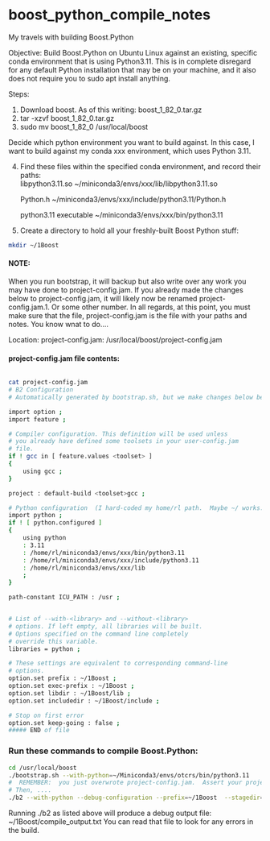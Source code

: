 # boost_python_compile_notes
My travels with building Boost.Python


Objective:  Build Boost.Python on Ubuntu Linux against an existing, specific conda environment that is using Python3.11.  This is in complete disregard for any default Python installation that may be on your machine, and it also does not require you to sudo apt install anything.

Steps: 
1.  Download boost.  As of this writing:  boost_1_82_0.tar.gz
2.  tar -xzvf boost_1_82_0.tar.gz
3.  sudo mv boost_1_82_0 /usr/local/boost

Decide which python environment you want to build against.  In this case, I want to build against my conda xxx environment, which uses Python 3.11.

4.  Find these files within the specified conda environment, and record their paths:  
    libpython3.11.so     ~/miniconda3/envs/xxx/lib/libpython3.11.so
    
    Python.h             ~/miniconda3/envs/xxx/include/python3.11/Python.h
    
    python3.11 executable   ~/miniconda3/envs/xxx/bin/python3.11
    
5.  Create a directory to hold all your freshly-built Boost Python stuff:
```bash
mkdir ~/1Boost
```

#### NOTE:  
When you run bootstrap, it will backup but also write over any work you may have done to project-config.jam.  If you already made the changes below to project-config.jam, it will likely now be renamed project-config.jam.1.  Or some other number.  In all regards, at this point, you must make sure that the file, project-config.jam is the file with your paths and notes.  You know wnat to do....  

Location:  project-config.jam:  /usr/local/boost/project-config.jam

#### project-config.jam file contents:
```bash

cat project-config.jam
# B2 Configuration
# Automatically generated by bootstrap.sh, but we make changes below before running ./b2 ....

import option ;
import feature ;

# Compiler configuration. This definition will be used unless
# you already have defined some toolsets in your user-config.jam
# file.
if ! gcc in [ feature.values <toolset> ]
{
    using gcc ; 
}

project : default-build <toolset>gcc ;

# Python configuration  (I hard-coded my home/rl path.  Maybe ~/ works.  Fix path to suit your proper /home/whatever/ path.
import python ;
if ! [ python.configured ]
{
    using python 
    : 3.11 
    : /home/rl/miniconda3/envs/xxx/bin/python3.11
    : /home/rl/miniconda3/envs/xxx/include/python3.11
    : /home/rl/miniconda3/envs/xxx/lib
    ;
}

path-constant ICU_PATH : /usr ;


# List of --with-<library> and --without-<library>
# options. If left empty, all libraries will be built.
# Options specified on the command line completely
# override this variable.
libraries = python ;

# These settings are equivalent to corresponding command-line
# options.
option.set prefix : ~/1Boost ;
option.set exec-prefix : ~/1Boost ;
option.set libdir : ~/1Boost/lib ;
option.set includedir : ~/1Boost/include ;

# Stop on first error
option.set keep-going : false ;
##### END of file 
```

### Run these commands to compile Boost.Python:
```bash
cd /usr/local/boost
./bootstrap.sh --with-python=~/Miniconda3/envs/otcrs/bin/python3.11
#  REMEMBER:  you just overwrote project-config.jam.  Assert your project-config.jam is as written above before proceeding.
# Then, ....
./b2 --with-python --debug-configuration --prefix=~/1Boost  --stagedir=~/1Boost/stage --build-type=minimal  --build-dir=~/1Boost-build --layout=versioned --python-buildid=311 --variant=release --link=shared --threading=multi > ~/1Boost/compile_output.txt 2>&1
```

Running ./b2 as listed above will produce a debug output file:   ~/1Boost/compile_output.txt
You can read that file to look for any errors in the build.  


